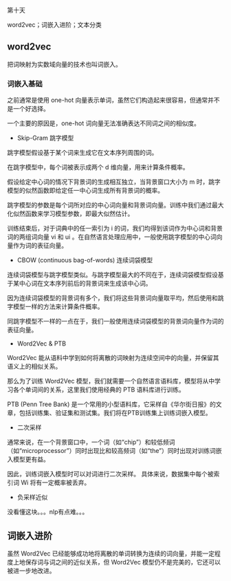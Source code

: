 第十天

word2vec；词嵌入进阶；文本分类

## word2vec

把词映射为实数域向量的技术也叫词嵌入。

### 词嵌入基础

之前通常是使用 one-hot 向量表示单词，虽然它们构造起来很容易，但通常并不是一个好选择。

一个主要的原因是，one-hot 词向量无法准确表达不同词之间的相似度。

* Skip-Gram 跳字模型

跳字模型假设基于某个词来生成它在文本序列周围的词。

在跳字模型中，每个词被表示成两个 d 维向量，用来计算条件概率。

假设给定中心词的情况下背景词的生成相互独立，当背景窗口大小为 m 时，跳字模型的似然函数即给定任一中心词生成所有背景词的概率。

跳字模型的参数是每个词所对应的中心词向量和背景词向量。训练中我们通过最大化似然函数来学习模型参数，即最大似然估计。

训练结束后，对于词典中的任一索引为 i 的词，我们均得到该词作为中心词和背景词的两组词向量 vi 和 ui 。在自然语言处理应用中，一般使用跳字模型的中心词向量作为词的表征向量。

* CBOW (continuous bag-of-words) 连续词袋模型

连续词袋模型与跳字模型类似。与跳字模型最大的不同在于，连续词袋模型假设基于某中心词在文本序列前后的背景词来生成该中心词。

因为连续词袋模型的背景词有多个，我们将这些背景词向量取平均，然后使用和跳字模型一样的方法来计算条件概率。

同跳字模型不一样的一点在于，我们一般使用连续词袋模型的背景词向量作为词的表征向量。

* Word2Vec & PTB

Word2Vec 能从语料中学到如何将离散的词映射为连续空间中的向量，并保留其语义上的相似关系。

那么为了训练 Word2Vec 模型，我们就需要一个自然语言语料库，模型将从中学习各个单词间的关系，这里我们使用经典的 PTB 语料库进行训练。

PTB (Penn Tree Bank) 是一个常用的小型语料库，它采样自《华尔街日报》的文章，包括训练集、验证集和测试集。我们将在PTB训练集上训练词嵌入模型。

* 二次采样

通常来说，在一个背景窗口中，一个词（如“chip”）和较低频词（如“microprocessor”）同时出现比和较高频词（如“the”）同时出现对训练词嵌入模型更有益。

因此，训练词嵌入模型时可以对词进行二次采样。 具体来说，数据集中每个被索引词 Wi 将有一定概率被丢弃。

* 负采样近似

没看懂这块。。。nlp有点难。。。

## 词嵌入进阶

虽然 Word2Vec 已经能够成功地将离散的单词转换为连续的词向量，并能一定程度上地保存词与词之间的近似关系，但 Word2Vec 模型仍不是完美的，它还可以被进一步地改进。

